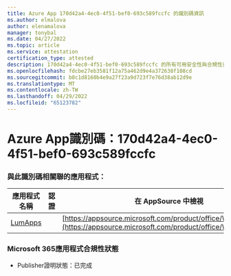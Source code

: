 ```yaml
---
title: Azure App 170d42a4-4ec0-4f51-bef0-693c589fccfc 的識別碼資訊
ms.author: elmalova
author: elenamalova
manager: tonybal
ms.date: 04/27/2022
ms.topic: article
ms.service: attestation
certification_type: attested
description: 170d42a4-4ec0-4f51-bef0-693c589fccfc 的所有可用安全性與合規性資訊。
ms.openlocfilehash: fdcbe27eb3581f12a75a462d9e4a372638f108cd
ms.sourcegitcommit: b0c1d8160b4e9a27f23a9d723f7e76d38ab12d9e
ms.translationtype: MT
ms.contentlocale: zh-TW
ms.lasthandoff: 04/29/2022
ms.locfileid: "65123782"
---
```

# <a name="azure-app-id-170d42a4-4ec0-4f51-bef0-693c589fccfc"></a>Azure App識別碼：170d42a4-4ec0-4f51-bef0-693c589fccfc


### <a name="apps-associated-with-this-id"></a>與此識別碼相關聯的應用程式：
| **應用程式名稱** | **認證** | **在 AppSource 中檢視** |
|--------------|---------------|-----------------------|
| [LumApps](../forward/WA200001015.md) |  | [https://appsource.microsoft.com/product/office/WA200001015](https://appsource.microsoft.com/product/office/WA200001015) |

### <a name="microsoft-365-app-compliance-status"></a>Microsoft 365應用程式合規性狀態
- Publisher證明狀態：已完成
